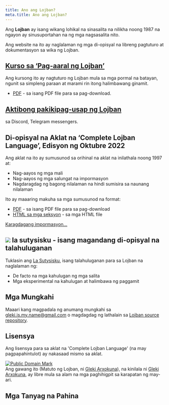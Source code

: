 ```yaml
---
title: Ano ang Lojban?
meta.title: Ano ang Lojban?
---
```


Ang **Lojban** ay isang wikang lohikal na sinasalita na nilikha noong 1987 na ngayon ay sinusuportahan na ng mga nagsasalita nito.

Ang website na ito ay naglalaman ng mga di-opisyal na libreng pagtuturo at dokumentasyon sa wika ng Lojban.

## [Kurso sa ‘Pag-aaral ng Lojban’](/en/books/learn-lojban)

<pixra redirect="/en/books/learn-lojban" url="/assets/pixra/cilre/sruri_since.webp" caption="Kurso sa ‘Pag-aaral ng Lojban’"></pixra>

Ang kursong ito ay nagtuturo ng Lojban mula sa mga pormal na batayan, ngunit sa simpleng paraan at marami rin itong halimbawang ginamit.

* [PDF](/vreji/uencu/en/learn-lojban.pdf) - sa isang PDF file para sa pag-download.

## [Aktibong pakikipag-usap ng Lojban](/en/articles/live_chat)

<pixra redirect="/en/articles/live_chat" url="/assets/pixra/ralju/jduli.svg" caption="Live Lojban chat"></pixra>

sa Discord, Telegram messengers.

## Di-opisyal na Aklat na ‘Complete Lojban Language’, Edisyon ng Oktubre 2022

<pixra redirect="/en/articles/complete-lojban-language" url="/assets/pixra/ralju/cll2.webp" caption="The Complete Lojban Language"></pixra>

Ang aklat na ito ay sumusunod sa orihinal na aklat na inilathala noong 1997 at:

* Nag-aayos ng mga mali
* Nag-aayos ng mga salungat na impormasyon
* Nagdaragdag ng bagong nilalaman na hindi sumisira sa naunang nilalaman

Ito ay maaaring makuha sa mga sumusunod na format:

* [PDF](https://la-lojban.github.io/uncll/uncll-1.2.15/cll.pdf) - sa isang PDF file para sa pag-download
* [HTML sa mga seksyon](https://la-lojban.github.io/uncll/uncll-1.2.15/xhtml_section_chunks/) - sa mga HTML file
<!-- * [EPUB](https://la-lojban.github.io/uncll/uncll-1.2.15/cll.epub) - bilang isang aklat na EPUB -->

[Karagdagang impormasyon...](/en/articles/complete-lojban-language)

## ![](https://la-lojban.github.io/sutysisku/pixra/snime.svg) la sutysisku - isang magandang di-opisyal na talahuluganan

Tuklasin ang [La Sutysisku](https://la-lojban.github.io/sutysisku/en/#seskari=cnano&sisku=coi_munje), isang talahuluganan para sa Lojban na naglalaman ng:

* De facto na mga kahulugan ng mga salita
* Mga eksperimental na kahulugan at halimbawa ng paggamit

## Mga Mungkahi

Maaari kang magpadala ng anumang mungkahi sa [gleki.is.my.name@gmail.com](mailto:gleki.is.my.name@gmail.com) o magdagdag ng lathalain sa [Lojban source repository](https://github.com/la-lojban/lojban-made-easy/issues).

## Lisensya

Ang lisensya para sa aklat na 'Complete Lojban Language' (na may pagpapahintulot) ay nakasaad mismo sa aklat.

<p xmlns:dct="https://purl.org/dc/terms/">
<a rel="license" href="http://creativecommons.org/publicdomain/mark/1.0/">
<img src="https://i.creativecommons.org/p/mark/1.0/88x31.png"
     style="border-style: none;" alt="Public Domain Mark" />
</a>
<br />
Ang gawang ito (<span property="dct:title">Matuto ng Lojban</span>, ni <a href="https://lojban.pw" rel="dct:creator"><span property="dct:title">Gleki Arxokuna</span></a>), na kinilala ni <a href="https://lojban.pw" rel="dct:publisher"><span property="dct:title">Gleki Arxokuna</span></a>, ay libre mula sa alam na mga paghihigpit sa karapatan ng may-ari.
</p>

## Mga Tanyag na Pahina
